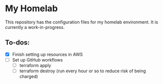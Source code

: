 # My Homelab

This repository has the configuration files for my homelab environment. It is currently a work-in-progress.

## To-dos:

- [X] Finish setting up resources in AWS
- [ ] Set up GitHub workflows
  - [ ] terraform apply
  - [ ] terraform destroy (run every hour or so to reduce risk of being charged)
